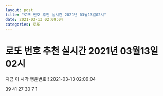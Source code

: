 ```yaml
---
layout: post
title: "로또 번호 추천 실시간 2021년 03월13일02시"
date: 2021-03-13 02:09:04
categories: 로또
---
```


# 로또 번호 추천 실시간 2021년 03월13일02시

지금 이 시각 행운번호!! 2021-03-13 02:09:04

 39  41  27  30  7  1 

